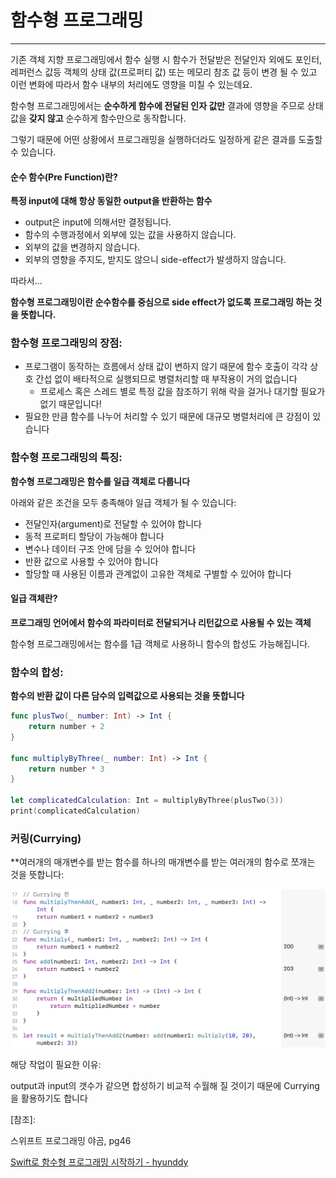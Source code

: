 # 함수형 프로그래밍

---

기존 객체 지향 프로그래밍에서 함수 실행 시 함수가 전달받은 전달인자 외에도 포인터, 레퍼런스 값등 객체의 상태 값(프로퍼티 값) 또는 메모리 참조 값 등이 변경 될 수 있고 이런 변화에 따라서 함수 내부의 처리에도 영향을 미칠 수 있는데요.

함수형 프로그래밍에서는 **순수하게 함수에 전달된 인자 값만** 결과에 영향을 주므로 상태 값을 **갖지 않고** 순수하게 함수만으로 동작합니다.

그렇기 때문에 어떤 상황에서 프로그래밍을 실행하더라도 일정하게 같은 결과를 도출할 수 있습니다.



#### 순수 함수(Pre Function)란?

**특정 input에 대해 항상 동일한 output을 반환하는 함수**

- output은 input에 의해서만 결정됩니다.
- 함수의 수행과정에서 외부에 있는 값을 사용하지 않습니다.
- 외부의 값을 변경하지 않습니다.
- 외부의 영향을 주지도, 받지도 않으니 side-effect가 발생하지 않습니다.



따라서...

**함수형 프로그래밍이란 순수함수를 중심으로 side effect가 없도록 프로그래밍 하는 것을 뜻합니다.**



### 함수형 프로그래밍의 장점:

- 프로그램이 동작하는 흐름에서 상태 값이 변하지 않기 때문에 함수 호출이 각각 상호 간섭 없이 배타적으로 실행되므로 병렬처리할 때 부작용이 거의 없습니다
  - 프로세스 혹은 스레드 별로 특정 값을 참조하기 위해 락을 걸거나 대기할 필요가 없기 때문입니다!
- 필요한 만큼 함수를 나누어 처리할 수 있기 때문에 대규모 병렬처리에 큰 강점이 있습니다



### 함수형 프로그래밍의 특징:

**함수형 프로그래밍은 함수를 일급 객체로 다룹니다**

아래와 같은 조건을 모두 충족해야 일급 객체가 될 수 있습니다:

- 전달인자(argument)로 전달할 수 있어야 합니다
- 동적 프로퍼티 할당이 가능해야 합니다
- 변수나 데이터 구조 안에 담을 수 있어야 합니다
- 반환 값으로 사용할 수 있어야 합니다
- 할당할 때 사용된 이름과 관계없이 고유한 객체로 구별할 수 있어야 합니다



#### 일급 객체란?

**프로그래밍 언어에서 함수의 파라미터로 전달되거나 리턴값으로 사용될 수 있는 객체**



함수형 프로그래밍에서는 함수를 1급 객체로 사용하니 함수의 합성도 가능해집니다.



### 함수의 합성:

**함수의 반환 값이 다른 담수의 입력값으로 사용되는 것을 뜻합니다**

```swift
func plusTwo(_ number: Int) -> Int {
    return number + 2
}

func multiplyByThree(_ number: Int) -> Int {
    return number * 3
}

let complicatedCalculation: Int = multiplyByThree(plusTwo(3))
print(complicatedCalculation)
```



### 커링(Currying)

**여러개의 매개변수를 받는 함수를 하나의 매개변수를 받는 여러개의 함수로 쪼개는 것을 뜻합니다:

![Screen Shot 2021-07-18 at 5.38.35 PM](https://raw.githubusercontent.com/inwoodev/uploadedImages/uploadedFiles/20210718173848.png)



해당 작업이 필요한 이유: 

output과 input의 갯수가 같으면 합성하기 비교적 수월해 질 것이기 때문에 Currying을 활용하기도 합니다



[참조]:

스위프트 프로그래밍 야곰, pg46

[Swift로 함수형 프로그래밍 시작하기 - hyunddy](https://hyunndyblog.tistory.com/163)